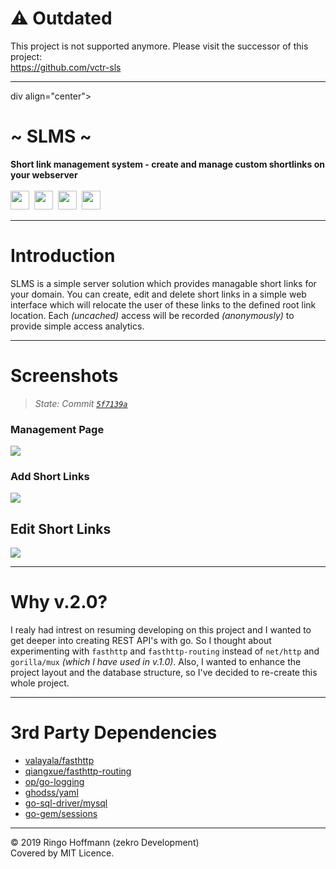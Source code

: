 # ⚠ Outdated

This project is not supported anymore. Please visit the successor of this project:  
https://github.com/vctr-sls

---

div align="center">
     <!-- <img src="https://zekro.de/src/go_chat_logo.png" width="400"/> -->
     <h1>~ SLMS ~</h1>
     <strong>Short link management system - create and manage custom shortlinks on your webserver</strong><br><br>
     <img src="https://forthebadge.com/images/badges/made-with-go.svg" height="30" />&nbsp;
     <img src="https://forthebadge.com/images/badges/made-with-vue.svg" height="30" />&nbsp;
     <img src="https://forthebadge.com/images/badges/60-percent-of-the-time-works-every-time.svg" height="30" />&nbsp;
     <a href="https://zekro.de/discord"><img src="https://img.shields.io/discord/307084334198816769.svg?logo=discord&style=for-the-badge" height="30"></a>
</div>


---

# Introduction

SLMS is a simple server solution which provides managable short links for your domain. You can create, edit and delete short links in a simple web interface which will relocate the user of these links to the defined root link location. Each *(uncached)* access will be recorded *(anonymously)* to provide simple access analytics. 

---

# Screenshots

> *State: Commit [`5f7139a`](https://github.com/zekroTJA/slms/commit/5f7139a38c2b737e906e33304aa8e935ba94297a)*

### Management Page

![](https://i.zekro.de/Code_-_Insiders_WwKjWCP6Cm.png)

### Add Short Links

![](https://i.zekro.de/firefox_yd6F9si7ro.png)

## Edit Short Links 

![](https://i.zekro.de/firefox_dWZdEiXMNy.png)

---

# Why v.2.0?

I realy had intrest on resuming developing on this project and I wanted to get deeper into creating REST API's with go. So I thought about experimenting with `fasthttp` and `fasthttp-routing` instead of `net/http` and `gorilla/mux` *(which I have used in v.1.0)*. Also, I wanted to enhance the project layout and the database structure, so I've decided to re-create this whole project.

---

# 3rd Party Dependencies

- [valayala/fasthttp](https://github.com/valyala/fasthttp)
- [qiangxue/fasthttp-routing](https://github.com/qiangxue/fasthttp-routing)
- [op/go-logging](https://github.com/op/go-logging)
- [ghodss/yaml](https://github.com/ghodss/yaml)
- [go-sql-driver/mysql](https://github.com/go-sql-driver/mysql)
- [go-gem/sessions](https://github.com/go-gem/sessions)

---

© 2019 Ringo Hoffmann (zekro Development)  
Covered by MIT Licence.
